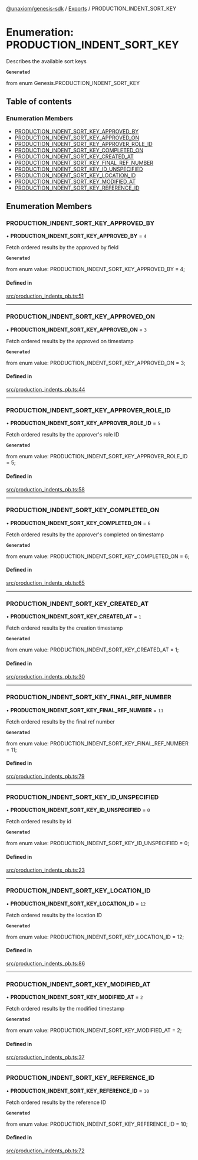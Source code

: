 [@unaxiom/genesis-sdk](../README.md) / [Exports](../modules.md) / PRODUCTION\_INDENT\_SORT\_KEY

# Enumeration: PRODUCTION\_INDENT\_SORT\_KEY

Describes the available sort keys

**`Generated`**

from enum Genesis.PRODUCTION_INDENT_SORT_KEY

## Table of contents

### Enumeration Members

- [PRODUCTION\_INDENT\_SORT\_KEY\_APPROVED\_BY](PRODUCTION_INDENT_SORT_KEY.md#production_indent_sort_key_approved_by)
- [PRODUCTION\_INDENT\_SORT\_KEY\_APPROVED\_ON](PRODUCTION_INDENT_SORT_KEY.md#production_indent_sort_key_approved_on)
- [PRODUCTION\_INDENT\_SORT\_KEY\_APPROVER\_ROLE\_ID](PRODUCTION_INDENT_SORT_KEY.md#production_indent_sort_key_approver_role_id)
- [PRODUCTION\_INDENT\_SORT\_KEY\_COMPLETED\_ON](PRODUCTION_INDENT_SORT_KEY.md#production_indent_sort_key_completed_on)
- [PRODUCTION\_INDENT\_SORT\_KEY\_CREATED\_AT](PRODUCTION_INDENT_SORT_KEY.md#production_indent_sort_key_created_at)
- [PRODUCTION\_INDENT\_SORT\_KEY\_FINAL\_REF\_NUMBER](PRODUCTION_INDENT_SORT_KEY.md#production_indent_sort_key_final_ref_number)
- [PRODUCTION\_INDENT\_SORT\_KEY\_ID\_UNSPECIFIED](PRODUCTION_INDENT_SORT_KEY.md#production_indent_sort_key_id_unspecified)
- [PRODUCTION\_INDENT\_SORT\_KEY\_LOCATION\_ID](PRODUCTION_INDENT_SORT_KEY.md#production_indent_sort_key_location_id)
- [PRODUCTION\_INDENT\_SORT\_KEY\_MODIFIED\_AT](PRODUCTION_INDENT_SORT_KEY.md#production_indent_sort_key_modified_at)
- [PRODUCTION\_INDENT\_SORT\_KEY\_REFERENCE\_ID](PRODUCTION_INDENT_SORT_KEY.md#production_indent_sort_key_reference_id)

## Enumeration Members

### PRODUCTION\_INDENT\_SORT\_KEY\_APPROVED\_BY

• **PRODUCTION\_INDENT\_SORT\_KEY\_APPROVED\_BY** = ``4``

Fetch ordered results by the approved by field

**`Generated`**

from enum value: PRODUCTION_INDENT_SORT_KEY_APPROVED_BY = 4;

#### Defined in

[src/production_indents_pb.ts:51](https://github.com/Unaxiom/genesis-ts-sdk/blob/a265138/src/production_indents_pb.ts#L51)

___

### PRODUCTION\_INDENT\_SORT\_KEY\_APPROVED\_ON

• **PRODUCTION\_INDENT\_SORT\_KEY\_APPROVED\_ON** = ``3``

Fetch ordered results by the approved on timestamp

**`Generated`**

from enum value: PRODUCTION_INDENT_SORT_KEY_APPROVED_ON = 3;

#### Defined in

[src/production_indents_pb.ts:44](https://github.com/Unaxiom/genesis-ts-sdk/blob/a265138/src/production_indents_pb.ts#L44)

___

### PRODUCTION\_INDENT\_SORT\_KEY\_APPROVER\_ROLE\_ID

• **PRODUCTION\_INDENT\_SORT\_KEY\_APPROVER\_ROLE\_ID** = ``5``

Fetch ordered results by the approver's role ID

**`Generated`**

from enum value: PRODUCTION_INDENT_SORT_KEY_APPROVER_ROLE_ID = 5;

#### Defined in

[src/production_indents_pb.ts:58](https://github.com/Unaxiom/genesis-ts-sdk/blob/a265138/src/production_indents_pb.ts#L58)

___

### PRODUCTION\_INDENT\_SORT\_KEY\_COMPLETED\_ON

• **PRODUCTION\_INDENT\_SORT\_KEY\_COMPLETED\_ON** = ``6``

Fetch ordered results by the approver's completed on timestamp

**`Generated`**

from enum value: PRODUCTION_INDENT_SORT_KEY_COMPLETED_ON = 6;

#### Defined in

[src/production_indents_pb.ts:65](https://github.com/Unaxiom/genesis-ts-sdk/blob/a265138/src/production_indents_pb.ts#L65)

___

### PRODUCTION\_INDENT\_SORT\_KEY\_CREATED\_AT

• **PRODUCTION\_INDENT\_SORT\_KEY\_CREATED\_AT** = ``1``

Fetch ordered results by the creation timestamp

**`Generated`**

from enum value: PRODUCTION_INDENT_SORT_KEY_CREATED_AT = 1;

#### Defined in

[src/production_indents_pb.ts:30](https://github.com/Unaxiom/genesis-ts-sdk/blob/a265138/src/production_indents_pb.ts#L30)

___

### PRODUCTION\_INDENT\_SORT\_KEY\_FINAL\_REF\_NUMBER

• **PRODUCTION\_INDENT\_SORT\_KEY\_FINAL\_REF\_NUMBER** = ``11``

Fetch ordered results by the final ref number

**`Generated`**

from enum value: PRODUCTION_INDENT_SORT_KEY_FINAL_REF_NUMBER = 11;

#### Defined in

[src/production_indents_pb.ts:79](https://github.com/Unaxiom/genesis-ts-sdk/blob/a265138/src/production_indents_pb.ts#L79)

___

### PRODUCTION\_INDENT\_SORT\_KEY\_ID\_UNSPECIFIED

• **PRODUCTION\_INDENT\_SORT\_KEY\_ID\_UNSPECIFIED** = ``0``

Fetch ordered results by id

**`Generated`**

from enum value: PRODUCTION_INDENT_SORT_KEY_ID_UNSPECIFIED = 0;

#### Defined in

[src/production_indents_pb.ts:23](https://github.com/Unaxiom/genesis-ts-sdk/blob/a265138/src/production_indents_pb.ts#L23)

___

### PRODUCTION\_INDENT\_SORT\_KEY\_LOCATION\_ID

• **PRODUCTION\_INDENT\_SORT\_KEY\_LOCATION\_ID** = ``12``

Fetch ordered results by the location ID

**`Generated`**

from enum value: PRODUCTION_INDENT_SORT_KEY_LOCATION_ID = 12;

#### Defined in

[src/production_indents_pb.ts:86](https://github.com/Unaxiom/genesis-ts-sdk/blob/a265138/src/production_indents_pb.ts#L86)

___

### PRODUCTION\_INDENT\_SORT\_KEY\_MODIFIED\_AT

• **PRODUCTION\_INDENT\_SORT\_KEY\_MODIFIED\_AT** = ``2``

Fetch ordered results by the modified timestamp

**`Generated`**

from enum value: PRODUCTION_INDENT_SORT_KEY_MODIFIED_AT = 2;

#### Defined in

[src/production_indents_pb.ts:37](https://github.com/Unaxiom/genesis-ts-sdk/blob/a265138/src/production_indents_pb.ts#L37)

___

### PRODUCTION\_INDENT\_SORT\_KEY\_REFERENCE\_ID

• **PRODUCTION\_INDENT\_SORT\_KEY\_REFERENCE\_ID** = ``10``

Fetch ordered results by the reference ID

**`Generated`**

from enum value: PRODUCTION_INDENT_SORT_KEY_REFERENCE_ID = 10;

#### Defined in

[src/production_indents_pb.ts:72](https://github.com/Unaxiom/genesis-ts-sdk/blob/a265138/src/production_indents_pb.ts#L72)
